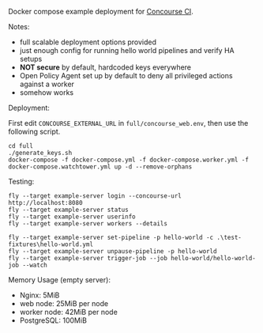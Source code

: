 Docker compose example deployment for [Concourse CI](https://concourse-ci.org/).

Notes:
- full scalable deployment options provided
- just enough config for running hello world pipelines and verify HA setups
- **NOT secure** by default, hardcoded keys everywhere
- Open Policy Agent set up by default to deny all privileged actions against a worker
- somehow works

Deployment:

First edit `CONCOURSE_EXTERNAL_URL` in `full/concourse_web.env`, then use the following script.

```
cd full
./generate_keys.sh
docker-compose -f docker-compose.yml -f docker-compose.worker.yml -f docker-compose.watchtower.yml up -d --remove-orphans
```

Testing:

```
fly --target example-server login --concourse-url http://localhost:8080
fly --target example-server status
fly --target example-server userinfo
fly --target example-server workers --details

fly --target example-server set-pipeline -p hello-world -c .\test-fixtures\hello-world.yml
fly --target example-server unpause-pipeline -p hello-world
fly --target example-server trigger-job --job hello-world/hello-world-job --watch
```

Memory Usage (empty server):
- Nginx: 5MiB
- web node: 25MiB per node
- worker node: 42MiB per node
- PostgreSQL: 100MiB
